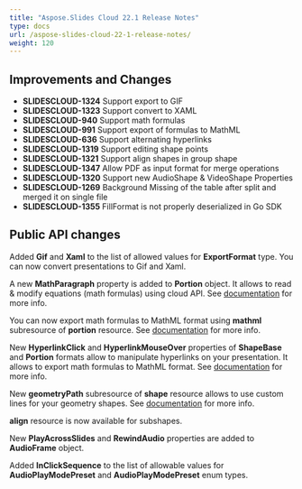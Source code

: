 ```yaml
---
title: "Aspose.Slides Cloud 22.1 Release Notes"
type: docs
url: /aspose-slides-cloud-22-1-release-notes/
weight: 120
---
```


## **Improvements and Changes**

- **SLIDESCLOUD-1324** Support export to GIF
- **SLIDESCLOUD-1323** Support convert to XAML
- **SLIDESCLOUD-940** Support math formulas
- **SLIDESCLOUD-991** Support export of formulas to MathML
- **SLIDESCLOUD-636** Support alternating hyperlinks
- **SLIDESCLOUD-1319** Support editing shape points
- **SLIDESCLOUD-1321** Support align shapes in group shape
- **SLIDESCLOUD-1347** Allow PDF as input format for merge operations
- **SLIDESCLOUD-1320** Support new AudioShape & VideoShape Properties
- **SLIDESCLOUD-1269** Background Missing of the table after split and merged it on single file
- **SLIDESCLOUD-1355** FillFormat is not properly deserialized in Go SDK

## **Public API changes**
Added **Gif** and **Xaml** to the list of allowed values for **ExportFormat** type. You can now convert presentations to Gif and Xaml.

A new **MathParagraph** property is added to **Portion** object. It allows to read & modify equations (math formulas) using cloud API. See [documentation](/slides/working-with-math-formulas/) for more info.

You can now export math formulas to MathML format using **mathml** subresource of **portion** resource. See [documentation](/slides/export-to-mathml/) for more info.

New **HyperlinkClick** and **HyperlinkMouseOver** properties of **ShapeBase** and **Portion** formats allow to manipulate hyperlinks on your presentation. It allows to export math formulas to MathML format. See [documentation](/slides/working-with-hyperlinks/) for more info.

New **geometryPath** subresource of **shape** resource allows to use custom lines for your geometry shapes. See [documentation](/slides/working-with-geometry-paths/) for more info.

**align** resource is now available for subshapes.

New **PlayAcrossSlides** and **RewindAudio** properties are added to **AudioFrame** object.

Added **InClickSequence** to the list of allowable values for **AudioPlayModePreset** and **AudioPlayModePreset** enum types.
